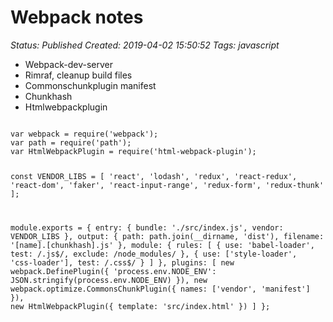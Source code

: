 # Webpack notes

_Status: Published_
_Created: 2019-04-02 15:50:52_
_Tags: javascript_

- Webpack-dev-server
- Rimraf, cleanup build files
- Commonschunkplugin manifest
- Chunkhash
- Htmlwebpackplugin

<code>
var webpack = require('webpack');
var path = require('path');
var HtmlWebpackPlugin = require('html-webpack-plugin');

const VENDOR_LIBS = [
  'react', 'lodash', 'redux', 'react-redux', 'react-dom',
  'faker', 'react-input-range', 'redux-form', 'redux-thunk'
];

module.exports = {
  entry: {
    bundle: './src/index.js',
    vendor: VENDOR_LIBS
  },
  output: {
    path: path.join(__dirname, 'dist'),
    filename: '[name].[chunkhash].js'
  },
  module: {
    rules: [
      {
        use: 'babel-loader',
        test: /\.js$/,
        exclude: /node_modules/
      },
      {
        use: ['style-loader', 'css-loader'],
        test: /\.css$/
      }
    ]
  },
  plugins: [
    new webpack.DefinePlugin({
      'process.env.NODE_ENV': JSON.stringify(process.env.NODE_ENV)
    }),
    new webpack.optimize.CommonsChunkPlugin({
      names: ['vendor', 'manifest']
    }),
    new HtmlWebpackPlugin({
      template: 'src/index.html'
    })
  ]
};
</code>